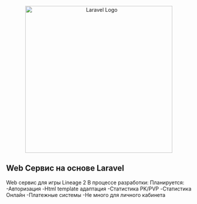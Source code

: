 <p align="center"><a href="https://laravel.com" target="_blank"><img src="https://raw.githubusercontent.com/laravel/art/master/logo-lockup/5%20SVG/2%20CMYK/1%20Full%20Color/laravel-logolockup-cmyk-red.svg" width="400" alt="Laravel Logo"></a></p>


## Web Сервис на основе Laravel

Web сервис для игры Lineage 2
В процессе разработки:
Планируется: 
-Авторизация
-Html template адаптация
-Статистика PK/PVP
-Статистика Онлайн
-Платежные системы
-Не много для личного кабинета

